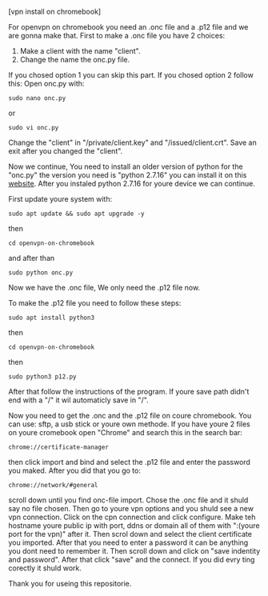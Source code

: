 [vpn install on chromebook]

For openvpn on chromebook you need an .onc file and a .p12 file and we are gonna make that.
First to make a .onc file you have 2 choices: 
1. Make a client with the name "client".
2. Change the name the onc.py file.

If you chosed option 1 you can skip this part. If you chosed option 2 follow this:
Open onc.py with:
```
sudo nano onc.py
```
or
```
sudo vi onc.py
```
Change the "client" in "/private/client.key" and "/issued/client.crt".
Save an exit after you changed the "client".

Now we continue, You need to install an older version of python for the "onc.py" the version you need is "python 2.7.16" you can install it on this [website](https://www.python.org/downloads/release/python-2716/).
After you instaled python 2.7.16 for youre device we can continue.

First update youre system with:
```
sudo apt update && sudo apt upgrade -y
```
then
```
cd openvpn-on-chromebook
```
and after than
```
sudo python onc.py
```

Now we have the .onc file, We only need the .p12 file now.

To make the .p12 file you need to follow these steps:
```
sudo apt install python3
```
then
```
cd openvpn-on-chromebook
```
then
```
sudo python3 p12.py
```
After that follow the instructions of the program.
If youre save path didn't end with a "/" it wil automaticly save in "/".

Now you need to get the .onc and the .p12 file on coure chromebook. You can use: sftp, a usb stick or youre own methode.
If you have youre 2 files on youre cromebook open "Chrome" and search this in the search bar:
```
chrome://certificate-manager
```
then click import and bind and select the .p12 file and enter the password you maked.
After you did that you go to:
```
chrome://network/#general
```
scroll down until you find onc-file import. Chose the .onc file and it shuld say no file chosen. Then go to youre vpn options and you shuld see a new vpn connection.
Click on the cpn connection and click configure.
Make teh hostname youre public ip with port, ddns or domain all of them with ":(youre port for the vpn)" after it.
Then scrol down and select the client certificate you imported.
After that you need to enter a password it can be anything you dont need to remember it. 
Then scroll down and click on "save indentity and password".
After that click "save" and the connect.
If you did evry ting corectly it shuld work.

Thank you for useing this repositorie.


